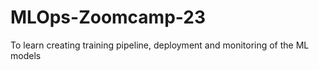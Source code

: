 # MLOps-Zoomcamp-23
To learn creating training pipeline, deployment and monitoring of the ML models
